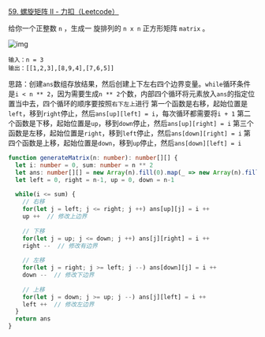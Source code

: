 [59. 螺旋矩阵 II - 力扣（Leetcode）](https://leetcode.cn/problems/spiral-matrix-ii/description/)

给你一个正整数 `n` ，生成一 旋排列的 `n x n` 正方形矩阵 `matrix` 。

![img](https://assets.leetcode.com/uploads/2020/11/13/spiraln.jpg)

```
输入：n = 3
输出：[[1,2,3],[8,9,4],[7,6,5]]
```

思路：创建`ans`数组存放结果，然后创建上下左右四个边界变量。`while`循环条件是`i < n ** 2`，因为需要生成`n ** 2`个数，内部四个循环将元素放入`ans`的指定位置当中去，四个循环的顺序要按照`右下左上`进行
第一个函数是右移，起始位置是`left`，移到`right`停止，然后`ans[up][left] = i`，每次循环都需要将`i + 1`
第二个函数是下移，起始位置是`up`，移到`down`停止，然后`ans[up][right] = i`
第三个函数是左移，起始位置是`right`，移到`left`停止，然后`ans[down][right] = i`
第四个函数是上移，起始位置是`down`，移到`up`停止，然后`ans[down][left] = i`

```typescript
function generateMatrix(n: number): number[][] {
  let i: number = 0, sum: number = n ** 2
  let ans: number[][] = new Array(n).fill(0).map(_ => new Array(n).fill(0))
  let left = 0, right = n-1, up = 0, down = n-1
  
  while(i <= sum) {
    // 右移
    for(let j = left; j <= right; j ++) ans[up][j] = i ++
    up ++  // 修改上边界
    
    // 下移
    for(let j = up; j <= down; j ++) ans[j][right] = i ++
    right --  // 修改有边界
    
    // 左移
    for(let j = right; j >= left; j --) ans[down][j] = i ++
    down --  // 修改下边界
    
    // 上移
    for(let j = down; j >= up; j --) ans[j][left] = i ++
    left ++  // 修改左边界
  }
  return ans
}
```

